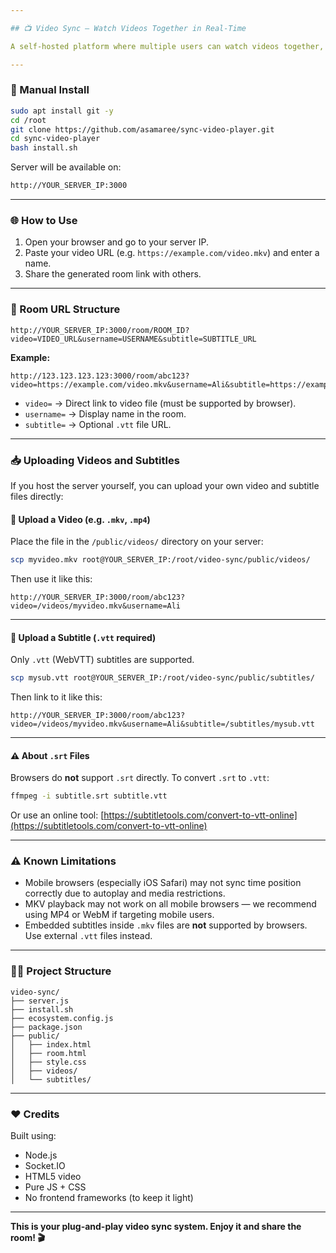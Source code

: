 ```yaml
---

## 📺 Video Sync — Watch Videos Together in Real-Time

A self-hosted platform where multiple users can watch videos together, chat, and stay synchronized — even across different devices!

---
```


### 🔧 Manual Install

```bash
sudo apt install git -y
cd /root
git clone https://github.com/asamaree/sync-video-player.git
cd sync-video-player
bash install.sh
```

Server will be available on:

```bash
http://YOUR_SERVER_IP:3000
```

---

### 🌐 How to Use

1. Open your browser and go to your server IP.
2. Paste your video URL (e.g. `https://example.com/video.mkv`) and enter a name.
3. Share the generated room link with others.

---

### 🔗 Room URL Structure

```plaintext
http://YOUR_SERVER_IP:3000/room/ROOM_ID?video=VIDEO_URL&username=USERNAME&subtitle=SUBTITLE_URL
```

**Example:**

```plaintext
http://123.123.123.123:3000/room/abc123?video=https://example.com/video.mkv&username=Ali&subtitle=https://example.com/sub.vtt
```

* `video=` → Direct link to video file (must be supported by browser).
* `username=` → Display name in the room.
* `subtitle=` → Optional `.vtt` file URL.

---

### 📥 Uploading Videos and Subtitles

If you host the server yourself, you can upload your own video and subtitle files directly:

#### 🔹 Upload a Video (e.g. `.mkv`, `.mp4`)

Place the file in the `/public/videos/` directory on your server:

```bash
scp myvideo.mkv root@YOUR_SERVER_IP:/root/video-sync/public/videos/
```

Then use it like this:

```
http://YOUR_SERVER_IP:3000/room/abc123?video=/videos/myvideo.mkv&username=Ali
```

---

#### 🔹 Upload a Subtitle (`.vtt` required)

Only `.vtt` (WebVTT) subtitles are supported.

```bash
scp mysub.vtt root@YOUR_SERVER_IP:/root/video-sync/public/subtitles/
```

Then link to it like this:

```
http://YOUR_SERVER_IP:3000/room/abc123?video=/videos/myvideo.mkv&username=Ali&subtitle=/subtitles/mysub.vtt
```

---

#### ⚠️ About `.srt` Files

Browsers do **not** support `.srt` directly.
To convert `.srt` to `.vtt`:

```bash
ffmpeg -i subtitle.srt subtitle.vtt
```

Or use an online tool:
[https://subtitletools.com/convert-to-vtt-online](https://subtitletools.com/convert-to-vtt-online)

---

### ⚠ Known Limitations

* Mobile browsers (especially iOS Safari) may not sync time position correctly due to autoplay and media restrictions.
* MKV playback may not work on all mobile browsers — we recommend using MP4 or WebM if targeting mobile users.
* Embedded subtitles inside `.mkv` files are **not** supported by browsers. Use external `.vtt` files instead.

---

### 👨‍💻 Project Structure

```
video-sync/
├── server.js
├── install.sh
├── ecosystem.config.js
├── package.json
├── public/
│   ├── index.html
│   ├── room.html
│   ├── style.css
│   ├── videos/
│   └── subtitles/
```

---

### ❤️ Credits

Built using:

* Node.js
* Socket.IO
* HTML5 video
* Pure JS + CSS
* No frontend frameworks (to keep it light)

---

**This is your plug-and-play video sync system. Enjoy it and share the room! 🎬**
